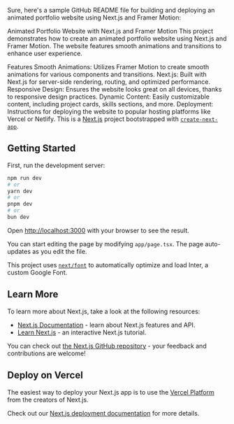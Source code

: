 
Sure, here's a sample GitHub README file for building and deploying an animated portfolio website using Next.js and Framer Motion:

Animated Portfolio Website with Next.js and Framer Motion
This project demonstrates how to create an animated portfolio website using Next.js and Framer Motion. The website features smooth animations and transitions to enhance user experience.

Features
Smooth Animations: Utilizes Framer Motion to create smooth animations for various components and transitions.
Next.js: Built with Next.js for server-side rendering, routing, and optimized performance.
Responsive Design: Ensures the website looks great on all devices, thanks to responsive design practices.
Dynamic Content: Easily customizable content, including project cards, skills sections, and more.
Deployment: Instructions for deploying the website to popular hosting platforms like Vercel or Netlify.
This is a [Next.js](https://nextjs.org/) project bootstrapped with [`create-next-app`](https://github.com/vercel/next.js/tree/canary/packages/create-next-app).

## Getting Started

First, run the development server:

```bash
npm run dev
# or
yarn dev
# or
pnpm dev
# or
bun dev
```

Open [http://localhost:3000](http://localhost:3000) with your browser to see the result.

You can start editing the page by modifying `app/page.tsx`. The page auto-updates as you edit the file.

This project uses [`next/font`](https://nextjs.org/docs/basic-features/font-optimization) to automatically optimize and load Inter, a custom Google Font.

## Learn More

To learn more about Next.js, take a look at the following resources:

- [Next.js Documentation](https://nextjs.org/docs) - learn about Next.js features and API.
- [Learn Next.js](https://nextjs.org/learn) - an interactive Next.js tutorial.

You can check out [the Next.js GitHub repository](https://github.com/vercel/next.js/) - your feedback and contributions are welcome!

## Deploy on Vercel

The easiest way to deploy your Next.js app is to use the [Vercel Platform](https://vercel.com/new?utm_medium=default-template&filter=next.js&utm_source=create-next-app&utm_campaign=create-next-app-readme) from the creators of Next.js.

Check out our [Next.js deployment documentation](https://nextjs.org/docs/deployment) for more details.
